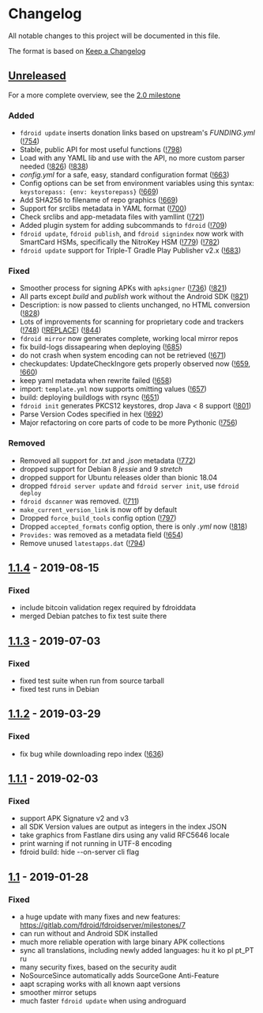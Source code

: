 # Changelog

All notable changes to this project will be documented in this file.

The format is based on [Keep a Changelog](https://keepachangelog.com/en/1.0.0/)

## [Unreleased]

For a more complete overview, see the [2.0
milestone](https://gitlab.com/fdroid/fdroidserver/-/milestones/10)

### Added
* `fdroid update` inserts donation links based on upstream's _FUNDING.yml_
  ([!754](https://gitlab.com/fdroid/fdroidserver/merge_requests/754))
* Stable, public API for most useful functions
  ([!798](https://gitlab.com/fdroid/fdroidserver/merge_requests/798))
* Load with any YAML lib and use with the API, no more custom parser needed
  ([!826](https://gitlab.com/fdroid/fdroidserver/merge_requests/826))
  ([!838](https://gitlab.com/fdroid/fdroidserver/merge_requests/838))
* _config.yml_ for a safe, easy, standard configuration format
  ([!663](https://gitlab.com/fdroid/fdroidserver/merge_requests/663))
* Config options can be set from environment variables using this syntax:
  `keystorepass: {env: keystorepass}`
  ([!669](https://gitlab.com/fdroid/fdroidserver/merge_requests/669))
* Add SHA256 to filename of repo graphics
  ([!669](https://gitlab.com/fdroid/fdroidserver/merge_requests/669))
* Support for srclibs metadata in YAML format
  ([!700](https://gitlab.com/fdroid/fdroidserver/merge_requests/700))
* Check srclibs and app-metadata files with yamllint
  ([!721](https://gitlab.com/fdroid/fdroidserver/merge_requests/721))
* Added plugin system for adding subcommands to `fdroid`
  ([!709](https://gitlab.com/fdroid/fdroidserver/merge_requests/709))
* `fdroid update`, `fdroid publish`, and `fdroid signindex` now work
  with SmartCard HSMs, specifically the NitroKey HSM
  ([!779](https://gitlab.com/fdroid/fdroidserver/merge_requests/779))
  ([!782](https://gitlab.com/fdroid/fdroidserver/merge_requests/782))
* `fdroid update` support for Triple-T Gradle Play Publisher v2.x
  ([!683](https://gitlab.com/fdroid/fdroidserver/merge_requests/683))

### Fixed
* Smoother process for signing APKs with `apksigner`
  ([!736](https://gitlab.com/fdroid/fdroidserver/merge_requests/736))
  ([!821](https://gitlab.com/fdroid/fdroidserver/merge_requests/821))
* All parts except _build_ and _publish_ work without the Android SDK
  ([!821](https://gitlab.com/fdroid/fdroidserver/merge_requests/821))
* Description: is now passed to clients unchanged, no HTML conversion
  ([!828](https://gitlab.com/fdroid/fdroidserver/merge_requests/828))
* Lots of improvements for scanning for proprietary code and trackers
  ([!748](https://gitlab.com/fdroid/fdroidserver/merge_requests/748))
  ([!REPLACE](https://gitlab.com/fdroid/fdroidserver/merge_requests/REPLACE))
  ([!844](https://gitlab.com/fdroid/fdroidserver/merge_requests/844))
* `fdroid mirror` now generates complete, working local mirror repos
* fix build-logs dissapearing when deploying
  ([!685](https://gitlab.com/fdroid/fdroidserver/merge_requests/685))
* do not crash when system encoding can not be retrieved
  ([!671](https://gitlab.com/fdroid/fdroidserver/merge_requests/671))
* checkupdates: UpdateCheckIngore gets properly observed now
  ([!659](https://gitlab.com/fdroid/fdroidserver/merge_requests/659),
  [!660](https://gitlab.com/fdroid/fdroidserver/merge_requests/660))
* keep yaml metadata when rewrite failed
  ([!658](https://gitlab.com/fdroid/fdroidserver/merge_requests/658))
* import: `template.yml` now supports omitting values
  ([!657](https://gitlab.com/fdroid/fdroidserver/merge_requests/657))
* build: deploying buildlogs with rsync
  ([!651](https://gitlab.com/fdroid/fdroidserver/merge_requests/651))
* `fdroid init` generates PKCS12 keystores, drop Java < 8 support
  ([!801](https://gitlab.com/fdroid/fdroidserver/-/merge_requests/801))
* Parse Version Codes specified in hex
  ([!692](https://gitlab.com/fdroid/fdroidserver/-/merge_requests/692))
* Major refactoring on core parts of code to be more Pythonic
  ([!756](https://gitlab.com/fdroid/fdroidserver/-/merge_requests/756))

### Removed
* Removed all support for _.txt_ and _.json_ metadata
  ([!772](https://gitlab.com/fdroid/fdroidserver/-/merge_requests/772))
* dropped support for Debian 8 _jessie_ and 9 _stretch_
* dropped support for Ubuntu releases older than bionic 18.04
* dropped `fdroid server update` and `fdroid server init`,
  use `fdroid deploy`
* `fdroid dscanner` was removed.
  ([!711](https://gitlab.com/fdroid/fdroidserver/-/merge_requests/711))
* `make_current_version_link` is now off by default
* Dropped `force_build_tools` config option
  ([!797](https://gitlab.com/fdroid/fdroidserver/-/merge_requests/797))
* Dropped `accepted_formats` config option, there is only _.yml_ now
  ([!818](https://gitlab.com/fdroid/fdroidserver/-/merge_requests/818))
* `Provides:` was removed as a metadata field
  ([!654](https://gitlab.com/fdroid/fdroidserver/-/merge_requests/654))
* Remove unused `latestapps.dat`
  ([!794](https://gitlab.com/fdroid/fdroidserver/-/merge_requests/794))


## [1.1.4] - 2019-08-15
### Fixed
* include bitcoin validation regex required by fdroiddata
* merged Debian patches to fix test suite there

## [1.1.3] - 2019-07-03
### Fixed
* fixed test suite when run from source tarball
* fixed test runs in Debian

## [1.1.2] - 2019-03-29
### Fixed
* fix bug while downloading repo index
  ([!636](https://gitlab.com/fdroid/fdroidserver/merge_requests/636))

## [1.1.1] - 2019-02-03
### Fixed
* support APK Signature v2 and v3
* all SDK Version values are output as integers in the index JSON
* take graphics from Fastlane dirs using any valid RFC5646 locale
* print warning if not running in UTF-8 encoding
* fdroid build: hide --on-server cli flag

## [1.1] - 2019-01-28
### Fixed
* a huge update with many fixes and new features:
  https://gitlab.com/fdroid/fdroidserver/milestones/7
* can run without and Android SDK installed
* much more reliable operation with large binary APK collections
* sync all translations, including newly added languages: hu it ko pl pt_PT ru
* many security fixes, based on the security audit
* NoSourceSince automatically adds SourceGone Anti-Feature
* aapt scraping works with all known aapt versions
* smoother mirror setups
* much faster `fdroid update` when using androguard

[Unreleased]: https://gitlab.com/fdroid/fdroidserver/compare/1.1.4...master
[1.1.4]: https://gitlab.com/fdroid/fdroidserver/compare/1.1.3...1.1.4
[1.1.3]: https://gitlab.com/fdroid/fdroidserver/compare/1.1.2...1.1.3
[1.1.2]: https://gitlab.com/fdroid/fdroidserver/compare/1.1.1...1.1.2
[1.1.1]: https://gitlab.com/fdroid/fdroidserver/compare/1.1...1.1.1
[1.1]: https://gitlab.com/fdroid/fdroidserver/tags/1.1
